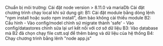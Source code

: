 Chuẩn bị môi trường: Cài đặt node version > 8.11.0 và mariaDb
Cài đặt chương trình chạy local khi sử dụng git:
B1: Cài đặt module bằng dòng lệnh "npm install hoặc sudo npm install", đảm bảo không cài thiếu module
B2: Cấu hình
    - Vào config/model chỉnh sử migrate thành 'safe'
    - Vào config/datastores chỉnh sửa lại url kết nối với cơ sở dữ liệu
B3: Vào database mà B2 đã chọn chạy file cstt.sql để  thêm bảng và dữ liệu của hệ thống
B4: Chạy chương trình bằng lênh "node app.js"

